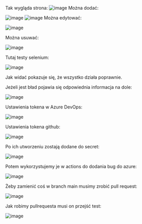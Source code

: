 
Tak wygląda strona:
![image](https://github.com/Mateusz3124/MWO-projekt/assets/95550799/2856a02f-5bfd-48eb-b72c-b8729982cf17)
Można dodać:

![image](https://github.com/Mateusz3124/MWO-projekt/assets/95550799/534c27d2-4d42-4f46-9db0-ef31806955a3)
![image](https://github.com/Mateusz3124/MWO-projekt/assets/95550799/3c61debd-b56a-40bf-aa69-071257f55416)
Można edytować:

![image](https://github.com/Mateusz3124/MWO-projekt/assets/95550799/ee930784-d166-4de3-834d-9101e8bab026)

Można usuwać:

![image](https://github.com/Mateusz3124/MWO-projekt/assets/95550799/c74af953-9784-46b1-beeb-52718607fa26)

Tutaj testy selenium:

![image](https://github.com/Mateusz3124/MWO-projekt/assets/95550799/bb88dfa1-8c1b-4b6a-b4ce-8a0f50dac793)

Jak widać pokazuje się, że wszystko działa poprawnie.

Jeżeli jest bład pojawia się odpowiednia informacja na dole:

![image](https://github.com/Mateusz3124/MWO-projekt/assets/95550799/3d263f93-04ec-4ee3-9a90-1cb3692e5af4)

Ustawienia tokena w Azure DevOps:

![image](https://github.com/Mateusz3124/MWO-projekt/assets/95550799/4eb2e60a-ac15-47e6-bbdd-9ee90c06cda1)

Ustawienia tokena github:

![image](https://github.com/Mateusz3124/MWO-projekt/assets/95550799/8268b2bc-b861-452b-909a-6ddeca6ed618)

Po ich utworzeniu zostają dodane do secret:

![image](https://github.com/Mateusz3124/MWO-projekt/assets/95550799/f39a833b-d2f9-4a72-909f-71e824aea574)

Potem wykorzystujemy je w actions do dodania bug do azure:

![image](https://github.com/Mateusz3124/MWO-projekt/assets/95550799/0e8de254-e6f8-46a7-ab1a-05a25edcd7a7)

Żeby zamienić coś w branch main musimy zrobić pull request:

![image](https://github.com/Mateusz3124/MWO-PROJECT-WORKING/assets/95550799/873b8519-fba8-49bf-b5ca-f0c3c30690c7)


Jak robimy pullrequesta musi on przejść test:

![image](https://github.com/Mateusz3124/MWO-PROJECT-WORKING/assets/95550799/007035fa-6f8d-456b-b9ba-44bb7e9fe446)













